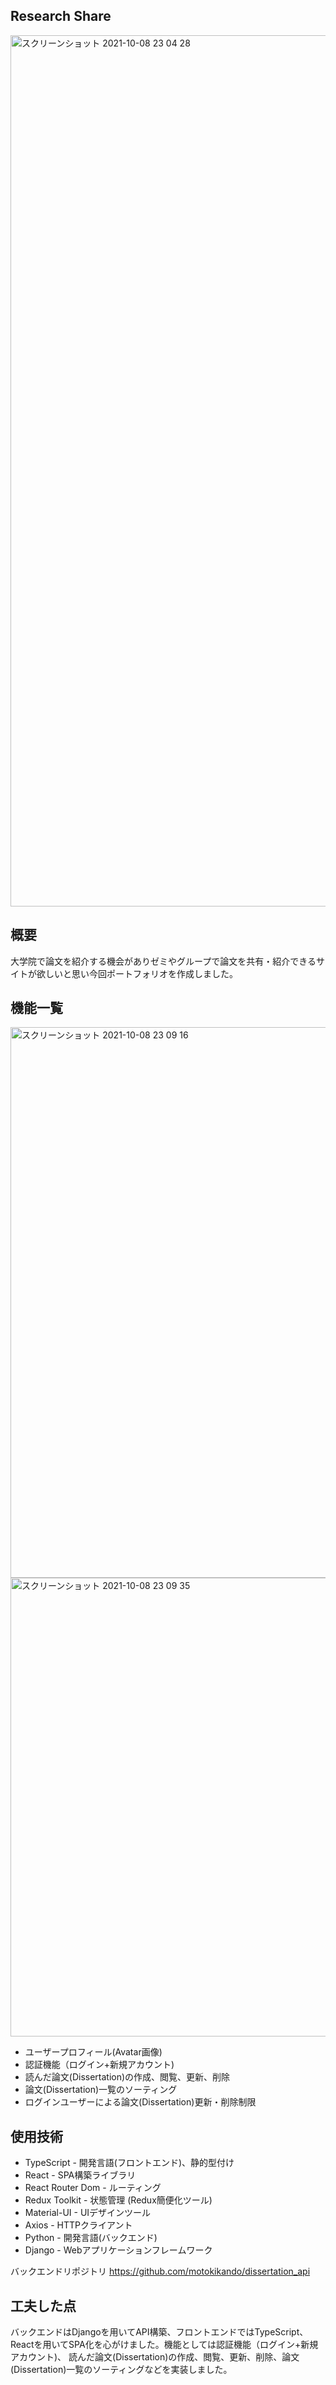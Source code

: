## Research Share
<img width="1394" alt="スクリーンショット 2021-10-08 23 04 28" src="https://user-images.githubusercontent.com/81904192/136570954-5a6e816b-a67e-4a1a-a53a-17547de92c6c.png">



## 概要
大学院で論文を紹介する機会がありゼミやグループで論文を共有・紹介できるサイトが欲しいと思い今回ポートフォリオを作成しました。





## 機能一覧
<img width="881" alt="スクリーンショット 2021-10-08 23 09 16" src="https://user-images.githubusercontent.com/81904192/136571896-07d5e85b-2143-4c44-b593-6f49e0cebdab.png">
<img width="734" alt="スクリーンショット 2021-10-08 23 09 35" src="https://user-images.githubusercontent.com/81904192/136575848-ae4cd339-aac2-47c8-8e46-d69439669916.png">

- ユーザープロフィール(Avatar画像)
- 認証機能（ログイン+新規アカウント)
- 読んだ論文(Dissertation)の作成、閲覧、更新、削除
- 論文(Dissertation)一覧のソーティング
- ログインユーザーによる論文(Dissertation)更新・削除制限




## 使用技術
- TypeScript - 開発言語(フロントエンド)、静的型付け
- React - SPA構築ライブラリ
- React Router Dom - ルーティング
- Redux Toolkit - 状態管理 (Redux簡便化ツール)
- Material-UI - UIデザインツール
- Axios - HTTPクライアント
- Python - 開発言語(バックエンド)
- Django - Webアプリケーションフレームワーク

バックエンドリポジトリ
https://github.com/motokikando/dissertation_api






## 工夫した点
バックエンドはDjangoを用いてAPI構築、フロントエンドではTypeScript、Reactを用いてSPA化を心がけました。機能としては認証機能（ログイン+新規アカウント)、 読んだ論文(Dissertation)の作成、閲覧、更新、削除、論文(Dissertation)一覧のソーティングなどを実装しました。
